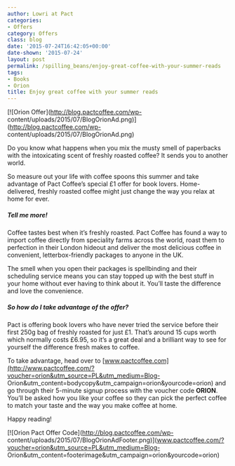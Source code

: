 ```yaml
---
author: Lowri at Pact
categories:
- Offers
category: Offers
class: blog
date: '2015-07-24T16:42:05+00:00'
date-shown: '2015-07-24'
layout: post
permalink: /spilling_beans/enjoy-great-coffee-with-your-summer-reads
tags:
- Books
- Orion
title: Enjoy great coffee with your summer reads
---
```


[![Orion Offer](http://blog.pactcoffee.com/wp-
content/uploads/2015/07/BlogOrionAd.png)](http://blog.pactcoffee.com/wp-
content/uploads/2015/07/BlogOrionAd.png)

Do you know what happens when you mix the musty smell of paperbacks with the
intoxicating scent of freshly roasted coffee? It sends you to another world.

So measure out your life with coffee spoons this summer and take advantage of
Pact Coffee’s special £1 offer for book lovers. Home-delivered, freshly
roasted coffee might just change the way you relax at home for ever.

##### Tell me more!

Coffee tastes best when it’s freshly roasted. Pact Coffee has found a way to
import coffee directly from speciality farms across the world, roast them to
perfection in their London hideout and deliver the most delicious coffee in
convenient, letterbox-friendly packages to anyone in the UK.

The smell when you open their packages is spellbinding and their scheduling
service means you can stay topped up with the best stuff in your home without
ever having to think about it. You’ll taste the difference and love the
convenience.

##### So how do I take advantage of the offer?

Pact is offering book lovers who have never tried the service before their
first 250g bag of freshly roasted for just £1. That’s around 15 cups worth
which normally costs £6.95, so it’s a great deal and a brilliant way to see
for yourself the difference fresh makes to coffee.

To take advantage, head over to
[www.pactcoffee.com](http://www.pactcoffee.com/?voucher=orion&utm_source=PL&utm_medium=Blog-
Orion&utm_content=bodycopy&utm_campaign=orion&yourcode=orion) and go through
their 5-minute signup process with the voucher code **ORION**. You’ll be asked
how you like your coffee so they can pick the perfect coffee to match your
taste and the way you make coffee at home.

Happy reading!

[![Orion Pact Offer Code](http://blog.pactcoffee.com/wp-
content/uploads/2015/07/BlogOrionAdFooter.png)](www.pactcoffee.com/?voucher=orion&utm_source=PL&utm_medium=Blog-
Orion&utm_content=footerimage&utm_campaign=orion&yourcode=orion)